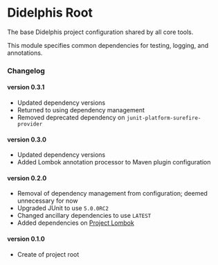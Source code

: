 # Didelphis Root
The base Didelphis project configuration shared by all core tools.

This module specifies common dependencies for testing, logging, and annotations.

### Changelog

#### version 0.3.1
 - Updated dependency versions
 - Returned to using dependency management
 - Removed deprecated dependency on `junit-platform-surefire-provider`

#### version 0.3.0
 - Updated dependency versions    
 - Added Lombok annotation processor to Maven plugin configuration

#### version 0.2.0
 - Removal of dependency management from configuration; deemed unnecessary for now
 - Upgraded JUnit to use `5.0.0RC2`
 - Changed ancillary dependencies to use `LATEST`
 - Added dependencies on [Project Lombok](https://projectlombok.org/)

#### version 0.1.0
 - Create of project root


